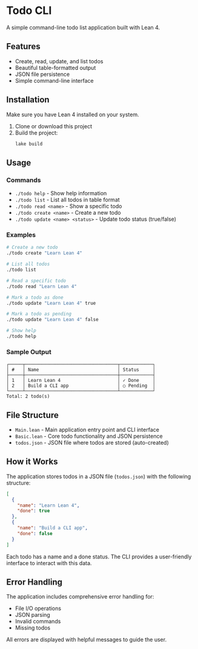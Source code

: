 # Todo CLI

A simple command-line todo list application built with Lean 4.

## Features

- Create, read, update, and list todos
- Beautiful table-formatted output
- JSON file persistence
- Simple command-line interface

## Installation

Make sure you have Lean 4 installed on your system.

1. Clone or download this project
2. Build the project:
   ```bash
   lake build
   ```

## Usage

### Commands

- `./todo help` - Show help information
- `./todo list` - List all todos in table format
- `./todo read <name>` - Show a specific todo
- `./todo create <name>` - Create a new todo
- `./todo update <name> <status>` - Update todo status (true/false)

### Examples

```bash
# Create a new todo
./todo create "Learn Lean 4"

# List all todos
./todo list

# Read a specific todo
./todo read "Learn Lean 4"

# Mark a todo as done
./todo update "Learn Lean 4" true

# Mark a todo as pending
./todo update "Learn Lean 4" false

# Show help
./todo help
```

### Sample Output

```
┌─────┬──────────────────────────────────┬────────────┐
│ #   │ Name                             │ Status     │
├─────┼──────────────────────────────────┼────────────┤
│ 1   │ Learn Lean 4                     │ ✓ Done     │
│ 2   │ Build a CLI app                  │ ○ Pending  │
└─────┴──────────────────────────────────┴────────────┘
Total: 2 todo(s)
```

## File Structure

- `Main.lean` - Main application entry point and CLI interface
- `Basic.lean` - Core todo functionality and JSON persistence
- `todos.json` - JSON file where todos are stored (auto-created)

## How it Works

The application stores todos in a JSON file (`todos.json`) with the following structure:

```json
[
  {
    "name": "Learn Lean 4",
    "done": true
  },
  {
    "name": "Build a CLI app",
    "done": false
  }
]
```

Each todo has a name and a done status. The CLI provides a user-friendly interface to interact with this data.

## Error Handling

The application includes comprehensive error handling for:

- File I/O operations
- JSON parsing
- Invalid commands
- Missing todos

All errors are displayed with helpful messages to guide the user.
